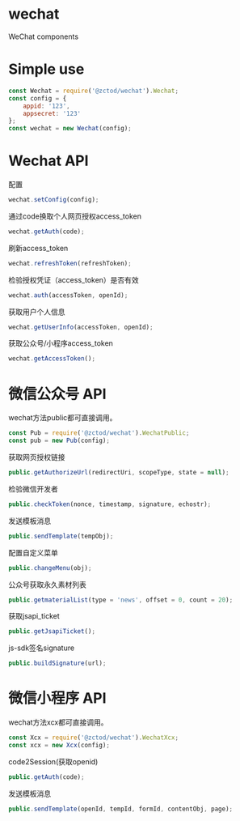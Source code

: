 # wechat
 WeChat components

# Simple use
```javascript
const Wechat = require('@zctod/wechat').Wechat;
const config = {
    appid: '123',
    appsecret: '123'
};
const wechat = new Wechat(config);
```

# Wechat API
配置
```javascript
wechat.setConfig(config);
```
通过code换取个人网页授权access_token
```javascript
wechat.getAuth(code);
```
刷新access_token
```javascript
wechat.refreshToken(refreshToken);
```
检验授权凭证（access_token）是否有效
```javascript
wechat.auth(accessToken, openId);
```
获取用户个人信息
```javascript
wechat.getUserInfo(accessToken, openId);
```
获取公众号/小程序access_token
```javascript
wechat.getAccessToken();
```
# 微信公众号 API
wechat方法public都可直接调用。
```javascript
const Pub = require('@zctod/wechat').WechatPublic;
const pub = new Pub(config);
```
获取网页授权链接
```javascript
public.getAuthorizeUrl(redirectUri, scopeType, state = null);
```
检验微信开发者
```javascript
public.checkToken(nonce, timestamp, signature, echostr);
```
发送模板消息
```javascript
public.sendTemplate(tempObj);
```
配置自定义菜单
```javascript
public.changeMenu(obj);
```
公众号获取永久素材列表
```javascript
public.getmaterialList(type = 'news', offset = 0, count = 20);
```
获取jsapi_ticket
```javascript
public.getJsapiTicket();
```
js-sdk签名signature
```javascript
public.buildSignature(url);
```
# 微信小程序 API
wechat方法xcx都可直接调用。
```javascript
const Xcx = require('@zctod/wechat').WechatXcx;
const xcx = new Xcx(config);
```
code2Session(获取openid)
```javascript
public.getAuth(code);
```
发送模板消息
```javascript
public.sendTemplate(openId, tempId, formId, contentObj, page);
```
